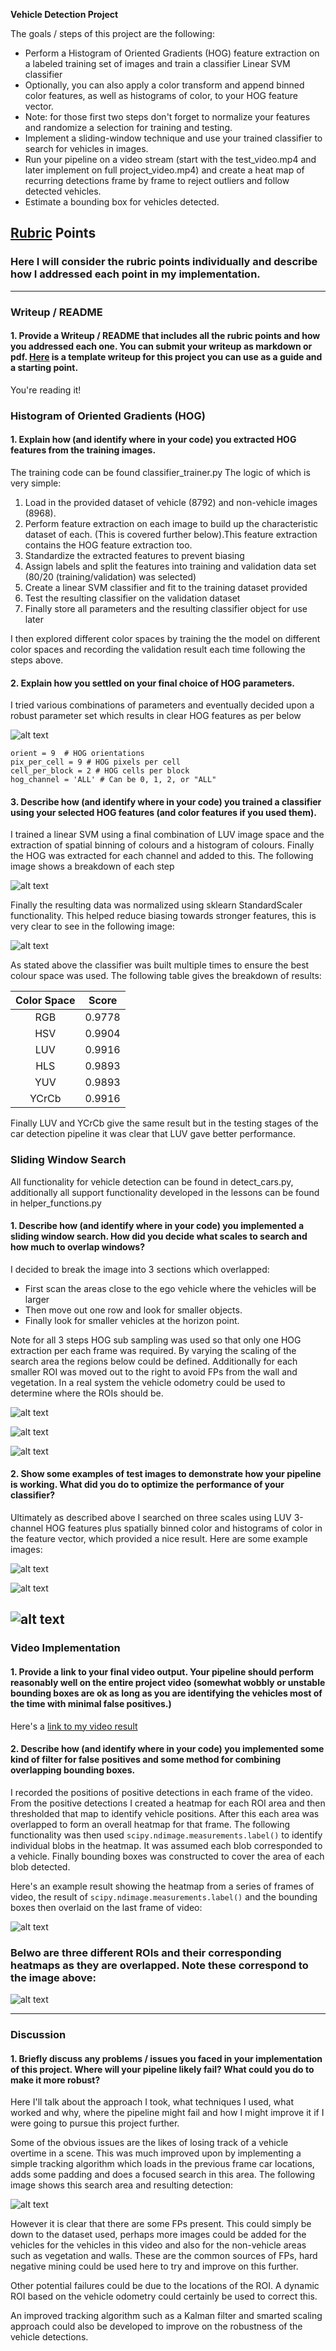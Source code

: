 **Vehicle Detection Project**

The goals / steps of this project are the following:

* Perform a Histogram of Oriented Gradients (HOG) feature extraction on a labeled training set of images and train a classifier Linear SVM classifier
* Optionally, you can also apply a color transform and append binned color features, as well as histograms of color, to your HOG feature vector. 
* Note: for those first two steps don't forget to normalize your features and randomize a selection for training and testing.
* Implement a sliding-window technique and use your trained classifier to search for vehicles in images.
* Run your pipeline on a video stream (start with the test_video.mp4 and later implement on full project_video.mp4) and create a heat map of recurring detections frame by frame to reject outliers and follow detected vehicles.
* Estimate a bounding box for vehicles detected.

[//]: # (Image References)
[image1]: ./output_images/HOG.png
[image2]: ./output_images/color_hog_features_LUV.png
[image3]: ./output_images/normalized_features_LUV.png
[image4]: ./output_images/first_row_of_search_areas.png
[image5]: ./output_images/second_row_of_search_areas.png
[image6]: ./output_images/third_row_of_search_areas.png
[image7]: ./output_images/final_result_1.png
[image8]: ./output_images/final_result_2.png
[image9]: ./output_images/final_result_3.png
[image10]: ./output_images/heat_map_breakdown.png
[image11]: ./output_images/tracking_breakdown.png
[video1]: ./project_video_result.avi

## [Rubric](https://review.udacity.com/#!/rubrics/513/view) Points
### Here I will consider the rubric points individually and describe how I addressed each point in my implementation.  

---
### Writeup / README

#### 1. Provide a Writeup / README that includes all the rubric points and how you addressed each one.  You can submit your writeup as markdown or pdf.  [Here](https://github.com/udacity/CarND-Vehicle-Detection/blob/master/writeup_template.md) is a template writeup for this project you can use as a guide and a starting point.  

You're reading it!

### Histogram of Oriented Gradients (HOG)

#### 1. Explain how (and identify where in your code) you extracted HOG features from the training images.

The training code can be found classifier_trainer.py The logic of which is very simple:

1. Load in the provided dataset of vehicle (8792) and non-vehicle images (8968).
2. Perform feature extraction on each image to build up the characteristic dataset of each. (This is covered further below).This feature extraction contains the HOG feature extraction too.
3. Standardize the extracted features to prevent biasing
4. Assign labels and split the features into training and validation data set (80/20 (training/validation) was selected)
5. Create a linear SVM classifier and fit to the training dataset provided
6. Test the resulting classifier on the validation dataset
7. Finally store all parameters and the resulting classifier object for use later

I then explored different color spaces by training the the model on different color spaces and recording the validation result each time following the steps above.


#### 2. Explain how you settled on your final choice of HOG parameters.

I tried various combinations of parameters and eventually decided upon a robust parameter set which results in clear HOG features as per below

![alt text][image1]

~~~
orient = 9  # HOG orientations
pix_per_cell = 9 # HOG pixels per cell
cell_per_block = 2 # HOG cells per block
hog_channel = 'ALL' # Can be 0, 1, 2, or "ALL"
~~~

#### 3. Describe how (and identify where in your code) you trained a classifier using your selected HOG features (and color features if you used them).

I trained a linear SVM using a final combination of LUV image space and the extraction of spatial binning of colours and a histogram of colours. Finally the HOG was extracted for each channel and added to this. The following image shows a breakdown of each step

![alt text][image2]

Finally the resulting data was normalized using sklearn StandardScaler functionality. This helped reduce biasing towards stronger features, this is very clear to see in the following image:

![alt text][image3]

As stated above the classifier was built multiple times to ensure the best colour space was used. The following table gives the breakdown of results:

| Color Space  | Score   | 
|:-------------:|:-------------:| 
| RGB      | 0.9778      | 
| HSV      | 0.9904      |
| LUV     | 0.9916     |
| HLS      |  0.9893       |
| YUV      |  0.9893       |
| YCrCb      |   0.9916      |

Finally LUV and YCrCb give the same result but in the testing stages of the car detection pipeline it was clear that LUV gave better performance.

### Sliding Window Search

All functionality for vehicle detection can be found in detect_cars.py, additionally all support functionality developed in the lessons can be found in helper_functions.py

#### 1. Describe how (and identify where in your code) you implemented a sliding window search.  How did you decide what scales to search and how much to overlap windows?

I decided to break the image into 3 sections which overlapped:
* First scan the areas close to the ego vehicle where the vehicles will be larger 
* Then move out one row and look for smaller objects. 
* Finally look for smaller vehicles at the horizon point.

Note for all  3 steps HOG sub sampling was used so that only one HOG extraction per each frame was required. By varying the scaling of the search area the regions below could be defined. Additionally for each smaller ROI was moved out to the right to avoid FPs from the wall and vegetation. In a real system the vehicle odometry could be used to determine where the ROIs should be. 

![alt text][image4]

![alt text][image5]

![alt text][image6]

#### 2. Show some examples of test images to demonstrate how your pipeline is working.  What did you do to optimize the performance of your classifier?

Ultimately as described above I searched on three scales using LUV 3-channel HOG features plus spatially binned color and histograms of color in the feature vector, which provided a nice result.  Here are some example images:

![alt text][image7]

![alt text][image8]

![alt text][image9]
---

### Video Implementation

#### 1. Provide a link to your final video output.  Your pipeline should perform reasonably well on the entire project video (somewhat wobbly or unstable bounding boxes are ok as long as you are identifying the vehicles most of the time with minimal false positives.)

Here's a [link to my video result][video1]


#### 2. Describe how (and identify where in your code) you implemented some kind of filter for false positives and some method for combining overlapping bounding boxes.

I recorded the positions of positive detections in each frame of the video.  From the positive detections I created a heatmap for each ROI area and then thresholded that map to identify vehicle positions. After this each area was overlapped to form an overall heatmap for that frame.  The following functionality was then used `scipy.ndimage.measurements.label()` to identify individual blobs in the heatmap. It was assumed each blob corresponded to a vehicle.  Finally bounding boxes was constructed to cover the area of each blob detected.  

Here's an example result showing the heatmap from a series of frames of video, the result of `scipy.ndimage.measurements.label()` and the bounding boxes then overlaid on the last frame of video:

![alt text][image7]


### Belwo are three different ROIs and their corresponding heatmaps as they are overlapped. Note these correspond to the image above:

![alt text][image10]

---

### Discussion

#### 1. Briefly discuss any problems / issues you faced in your implementation of this project.  Where will your pipeline likely fail?  What could you do to make it more robust?

Here I'll talk about the approach I took, what techniques I used, what worked and why, where the pipeline might fail and how I might improve it if I were going to pursue this project further.  

Some of the obvious issues are the likes of losing track of a vehicle overtime in a scene. This was much improved upon by implementing a simple tracking algorithm which loads in the previous frame car locations, adds some padding and does a focused search in this area. The following image shows this search area and resulting detection:

![alt text][image11]

However it is clear that there are some FPs present. This could simply be down to the dataset used, perhaps more images could be added for the vehicles for the vehicles in this video and also for the non-vehicle areas such as vegetation and walls. These are the common sources of FPs, hard negative mining could be used here to try and improve on this further.

Other potential failures could be due to the locations of the ROI. A dynamic ROI based on the vehicle odometry could certainly be used to correct this.

An improved tracking algorithm such as a Kalman filter and smarted scaling approach could also be developed to improve on the robustness of the vehicle detections.
